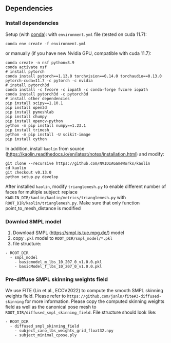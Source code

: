 
## Dependencies
### Install dependencies

Setup (with [conda](https://docs.conda.io/en/latest/)): 
with `environment.yml` file (tested on cuda 11.7):
```
conda env create -f environment.yml
```
or manually (if you have new Nvidia GPU, compatible with cuda 11.7):
```
conda create -n nsf python=3.9
conda activate nsf
# install pytorch
conda install pytorch==1.13.0 torchvision==0.14.0 torchaudio==0.13.0 pytorch-cuda=11.7 -c pytorch -c nvidia
# install pytorch3d
conda install -c fvcore -c iopath -c conda-forge fvcore iopath
conda install pytorch3d -c pytorch3d
# install other dependencies
pip install scipy==1.10.1
pip install open3d
pip install pymeshlab
pip install chumpy
pip install opencv-python
python -m pip install numpy==1.23.1
pip install trimesh
python -m pip install -U scikit-image
pip install cython
```
In addition, install `kaolin` from source (https://kaolin.readthedocs.io/en/latest/notes/installation.html) and modify:
```
git clone --recursive https://github.com/NVIDIAGameWorks/kaolin
cd kaolin
git checkout v0.13.0
python setup.py develop
```
After installed `kaolin`, modify `trianglemesh.py` to enable different number of faces for multiple subject:
replace `KAOLIN_DIR/kaolin/kaolin/metrics/trianglemesh.py` with `ROOT_DIR/kaolin/trianglemesh.py`. Make sure that only function point_to_mesh_distance is modified


### Downlod SMPL model
1. Download SMPL (https://smpl.is.tue.mpg.de/) model
2. copy `.pkl` model to `ROOT_DIR/smpl_model/*.pkl`
3. file structure:
```
- ROOT_DIR
  - smpl_model
    - basicmodel_m_lbs_10_207_0_v1.0.0.pkl
    - basicModel_f_lbs_10_207_0_v1.0.0.pkl
```

### Pre-diffuse SMPL skinning weights field
We use FITE (Lin et al., ECCV2022) to compute the smooth SMPL skinning weights field. 
Please refer to `https://github.com/jsnln/fite#3-diffused-skinning` for more information.
Please copy the computed skinning weights field as well as the canonical pose mesh to `ROOT_DIR/diffused_smpl_skinning_field`. File structure should look like:
```
- ROOT_DIR
  - diffused_smpl_skinning_field
    - subject_cano_lbs_weights_grid_float32.npy
    - subject_minimal_cpose.ply
```
